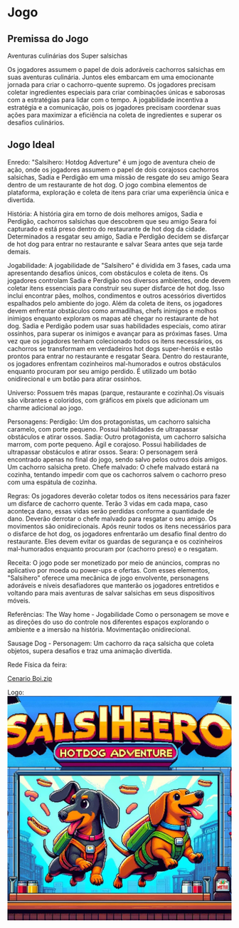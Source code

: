 # Jogo

## Premissa do Jogo

Aventuras culinárias dos Super salsichas 

Os jogadores assumem o papel de dois adoráveis cachorros salsichas em suas aventuras culinária. Juntos eles embarcam em uma emocionante jornada para criar o cachorro-quente supremo. 
Os jogadores precisam coletar ingredientes especiais para criar combinações únicas e saborosas com a estratégias para lidar com o tempo. 
A jogabilidade incentiva a estratégia e a comunicação, pois os jogadores precisam coordenar suas ações para maximizar a eficiência na coleta de ingredientes e superar os desafios culinários.

## Jogo Ideal 

Enredo: "Salsihero: Hotdog Adverture" é um jogo de aventura cheio de ação, onde os jogadores assumem o papel de dois corajosos cachorros salsichas, Sadia e Perdigão em uma missão de resgate do seu amigo Seara dentro de um restaurante de hot dog. O jogo combina elementos de plataforma, exploração e coleta de itens para criar uma experiência única e divertida.

História: A história gira em torno de dois melhores amigos, Sadia e Perdigão, cachorros salsichas que descobrem que seu amigo Seara foi capturado e está preso dentro do restaurante de hot dog da cidade. Determinados a resgatar seu amigo, Sadia e Perdigão decidem se disfarçar de hot dog para entrar no restaurante e salvar Seara antes que seja tarde demais.

Jogabilidade: A jogabilidade de "Salsihero" é dividida em 3 fases, cada uma apresentando desafios únicos, com obstáculos e coleta de itens. Os jogadores controlam Sadia e Perdigão nos diversos ambientes, onde devem coletar itens essenciais para construir seu super disfarce de hot dog. Isso inclui encontrar pães, molhos, condimentos e outros acessórios divertidos espalhados pelo ambiente do jogo. Além da coleta de itens, os jogadores devem enfrentar obstáculos como armadilhas, chefs inimigos e molhos inimigos enquanto exploram os mapas até chegar no restaurante de hot dog. Sadia e Perdigão podem usar suas habilidades especiais, como atirar ossinhos, para superar os inimigos e avançar para as próximas fases.
Uma vez que os jogadores tenham colecionado todos os itens necessários, os cachorros se transformam em verdadeiros hot dogs super-heróis e estão prontos para entrar no restaurante e resgatar Seara. Dentro do restaurante, os jogadores enfrentam cozinheiros mal-humorados e outros obstáculos enquanto procuram por seu amigo perdido. É utilizado um botão onidirecional e um botão para atirar ossinhos.

Universo: Possuem três mapas (parque, restaurante e cozinha).Os visuais são vibrantes e coloridos, com gráficos em pixels que adicionam um charme adicional ao jogo. 

Personagens:
Perdigão: Um dos protagonistas, um cachorro salsicha caramelo, com porte pequeno. Possui habilidades de ultrapassar obstáculos e atirar ossos.
Sadia: Outro protagonista, um cachorro salsicha marrom, com porte pequeno. Ágil e corajoso.  Possui habilidades de ultrapassar obstáculos e atirar ossos.
Seara: O personagem será encontrado apenas no final do jogo, sendo salvo pelos outros dois amigos. Um cachorro salsicha preto.
Chefe malvado: O chefe malvado estará na cozinha, tentando impedir com que os cachorros salvem o cachorro preso com uma espátula de cozinha.

Regras:
Os jogadores deverão coletar todos os itens necessários para fazer um disfarce de cachorro quente.
Terão 3 vidas em cada mapa, caso aconteça dano, essas vidas serão perdidas conforme a quantidade de dano.
Deverão derrotar o chefe malvado para resgatar o seu amigo.
Os movimentos são onidirecionais.
Após reunir todos os itens necessários para o disfarce de hot dog, os jogadores enfrentarão um desafio final dentro do restaurante.
Eles devem evitar os guardas de segurança e os cozinheiros mal-humorados enquanto procuram por (cachorro preso) e o resgatam.

Receita: O jogo pode ser monetizado por meio de anúncios, compras no aplicativo por moeda ou power-ups e ofertas. Com esses elementos, "Salsihero" oferece uma mecânica de jogo envolvente, personagens adoráveis ​​e níveis desafiadores que manterão os jogadores entretidos e voltando para mais aventuras de salvar salsichas em seus dispositivos móveis.

Referências: 
The Way home - Jogabilidade
Como o personagem se move e as direções do uso do controle nos diferentes espaços explorando o ambiente e a imersão na história. Movimentação onidirecional.

Sausage Dog - Personagem: 
Um cachorro da raça salsicha que coleta objetos, supera desafios e traz uma animação divertida.


Rede Física da feira:

[Cenario Boi.zip](https://github.com/vimdoalegrete/jogo/files/14621807/Cenario.Boi.zip)

Logo: ![alt text](Salsiheero.png)

